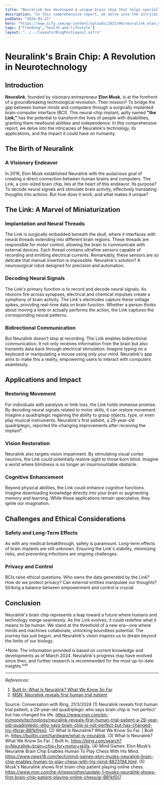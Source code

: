 ```yaml
---
title: "Neuralink has developed a unique brain chip that helps specially-abled people with motor skills using their mind, which including using a computer"
description: "In this comprehensive report, we delve into the intricacies of Neuralink's technology, its applications, and the impact it could have on humanity."
pubDate: "2024-03-21"
hero: "https://www.sify.com/wp-content/uploads/2023/06/neuralink_elon_musk_medium.jpg"
tags: ["Trending","health-and-lifestyle"]
layout: "../../layouts/BlogPostLayout.astro"
---
```

# Neuralink's Brain Chip: A Revolution in Neurotechnology

## Introduction

**Neuralink**, founded by visionary entrepreneur **Elon Musk**, is at the forefront of a groundbreaking technological revolution. Their mission? To bridge the gap between human minds and computers through a surgically implanted brain-computer interface (BCI). This neural-chip implant, aptly named **"the Link,"** has the potential to transform the lives of people with disabilities, granting them newfound abilities and independence. In this comprehensive report, we delve into the intricacies of Neuralink's technology, its applications, and the impact it could have on humanity.

## The Birth of Neuralink

### A Visionary Endeavor

In 2016, Elon Musk established Neuralink with the audacious goal of creating a direct connection between human brains and computers. The Link, a coin-sized brain chip, lies at the heart of this endeavor. Its purpose? To decode neural signals and stimulate brain activity, effectively translating thoughts into actions. But how does it work, and what makes it unique?

## The Link: A Marvel of Miniaturization

### Implantation and Neural Threads

The Link is surgically embedded beneath the skull, where it interfaces with neural threads extending into different brain regions. These threads are responsible for motor control, allowing the brain to communicate with external devices. Each thread contains ultrafine sensors capable of recording and emitting electrical currents. Remarkably, these sensors are so delicate that manual insertion is impossible. Neuralink's solution? A neurosurgical robot designed for precision and automation.

### Decoding Neural Signals

The Link's primary function is to record and decode neural signals. As neurons fire across synapses, electrical and chemical impulses create a symphony of brain activity. The Link's electrodes capture these voltage spikes, providing real-time data on brain function. Whether a person thinks about moving a limb or actually performs the action, the Link captures the corresponding neural patterns.

### Bidirectional Communication

But Neuralink doesn't stop at recording. The Link enables bidirectional communication. It not only receives information from the brain but also transmits data back through electrical stimulation. Imagine typing on a keyboard or manipulating a mouse using only your mind. Neuralink's app aims to make this a reality, empowering users to interact with computers seamlessly.

## Applications and Impact

### Restoring Movement

For individuals with paralysis or limb loss, the Link holds immense promise. By decoding neural signals related to motor skills, it can restore movement. Imagine a quadriplegic regaining the ability to grasp objects, type, or even play musical instruments. Neuralink's first patient, a 29-year-old quadriplegic, reported life-changing improvements after receiving the implant².

### Vision Restoration

Neuralink also targets vision impairment. By stimulating visual cortex neurons, the Link could potentially restore sight to those born blind. Imagine a world where blindness is no longer an insurmountable obstacle.

### Cognitive Enhancement

Beyond physical abilities, the Link could enhance cognitive functions. Imagine downloading knowledge directly into your brain or augmenting memory and learning. While these applications remain speculative, they ignite our imagination.

## Challenges and Ethical Considerations

### Safety and Long-Term Effects

As with any medical breakthrough, safety is paramount. Long-term effects of brain implants are still unknown. Ensuring the Link's stability, minimizing risks, and preventing infections are ongoing challenges.

### Privacy and Control

BCIs raise ethical questions. Who owns the data generated by the Link? How do we protect privacy? Can external entities manipulate our thoughts? Striking a balance between empowerment and control is crucial.

## Conclusion

Neuralink's brain chip represents a leap toward a future where humans and technology merge seamlessly. As the Link evolves, it could redefine what it means to be human. We stand at the threshold of a new era—one where minds and machines collaborate, unlocking boundless potential. The journey has just begun, and Neuralink's vision inspires us to dream beyond the limits of our biology.

*Note: The information provided is based on current knowledge and developments as of March 2024. Neuralink's progress may have evolved since then, and further research is recommended for the most up-to-date insights.*⁴⁵

---
*References:*
1. [Built In: What Is Neuralink? What We Know So Far](https://builtin.com/hardware/what-is-neuralink)
2. [MSN: Neuralink reveals first human trial patient](https://www.msn.com/en-in/money/technology/neuralink-reveals-first-human-trial-patient-a-29-year-old-quadriplegic-who-says-brain-chip-is-not-perfect-but-has-changed-his-life/ar-BB1kfHqG)

Source: Conversation with Bing, 21/3/2024
(1) Neuralink reveals first human trial patient, a 29-year-old quadriplegic who says brain chip is 'not perfect' but has changed his life. https://www.msn.com/en-in/money/technology/neuralink-reveals-first-human-trial-patient-a-29-year-old-quadriplegic-who-says-brain-chip-is-not-perfect-but-has-changed-his-life/ar-BB1kfHqG.
(2) What Is Neuralink? What We Know So Far. | Built In. https://builtin.com/hardware/what-is-neuralink.
(3) What Is Neuralink? What We Know So Far. | Built In. https://bing.com/search?q=Neuralink+brain+chip+for+motor+skills.
(4) Mind Games: Elon Musk’s Neuralink Brain Chip Enables Human To Play Chess With His Mind. https://www.news18.com/tech/mind-games-elon-musks-neuralink-brain-chip-enables-human-to-play-chess-with-his-mind-8823194.html.
(5) Musk's Neuralink shows first brain-chip patient playing online chess. https://www.msn.com/he-il/news/other/update-1-musks-neuralink-shows-first-brain-chip-patient-playing-online-chess/ar-BB1kfDI7.